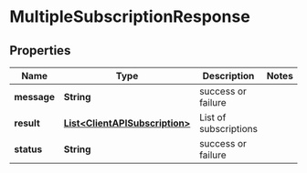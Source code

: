 
# MultipleSubscriptionResponse

## Properties
Name | Type | Description | Notes
------------ | ------------- | ------------- | -------------
**message** | **String** | success or failure | 
**result** | [**List&lt;ClientAPISubscription&gt;**](ClientAPISubscription.md) | List of subscriptions | 
**status** | **String** | success or failure | 



